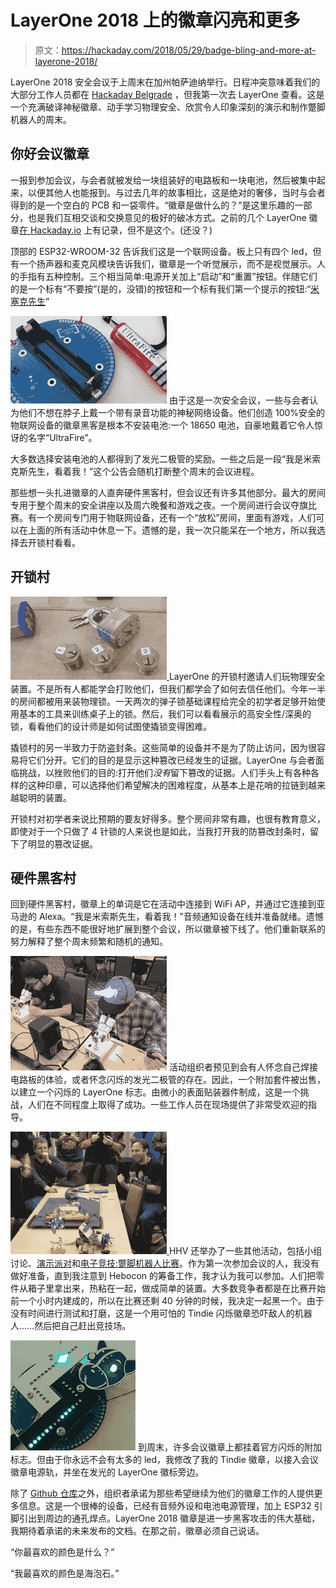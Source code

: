 # LayerOne 2018 上的徽章闪亮和更多

> 原文：<https://hackaday.com/2018/05/29/badge-bling-and-more-at-layerone-2018/>

LayerOne 2018 安全会议于上周末在加州帕萨迪纳举行。日程冲突意味着我们的大部分工作人员都在 [Hackaday Belgrade](https://hackaday.com/2018/05/26/hackaday-belgrade-is-on-join-in/) ，但我第一次去 LayerOne 查看。这是一个充满破译神秘徽章、动手学习物理安全、欣赏令人印象深刻的演示和制作蹩脚机器人的周末。

## 你好会议徽章

一报到参加会议，与会者就被发给一块组装好的电路板和一块电池，然后被集中起来，以便其他人也能报到。与过去几年的故事相比，这是绝对的奢侈，当时与会者得到的是一个空白的 PCB 和一袋零件。“徽章是做什么的？”是这里乐趣的一部分，也是我们互相交谈和交换意见的极好的破冰方式。之前的几个 LayerOne 徽章[在 Hackaday.io](https://hackaday.io/charliex) 上有记录，但不是这个。(还没？)

顶部的 ESP32-WROOM-32 告诉我们这是一个联网设备。板上只有四个 led，但有一个扬声器和麦克风模块告诉我们，徽章是一个听觉展示，而不是视觉展示。人的手指有五种控制。三个相当简单:电源开关加上“启动”和“重置”按钮。伴随它们的是一个标有“不要按”(是的，没错)的按钮和一个标有我们第一个提示的按钮:“[米塞克先生](http://rickandmorty.wikia.com/wiki/Mr._Meeseeks)”

[![](img/41362b752c53be8d00fcfb3160b44941.png)](https://hackaday.com/wp-content/uploads/2018/06/ultrafire.jpg) 由于这是一次安全会议，一些与会者认为他们不想在脖子上戴一个带有录音功能的神秘网络设备。他们创造 100%安全的物联网设备的徽章黑客是根本不安装电池:一个 18650 电池，自豪地戴着它令人惊讶的名字“UltraFire”。

大多数选择安装电池的人都得到了发光二极管的奖励。一些之后是一段“我是米索克斯先生，看着我！”这个公告会随机打断整个周末的会议进程。

那些想一头扎进徽章的人直奔硬件黑客村，但会议还有许多其他部分。最大的房间专用于整个周末的安全讲座以及周六晚餐和游戏之夜。一个房间进行会议夺旗比赛。有一个房间专门用于物联网设备，还有一个“放松”房间，里面有游戏，人们可以在上面的所有活动中休息一下。遗憾的是，我一次只能呆在一个地方，所以我选择去开锁村看看。

## 开锁村

[![](img/32573158d8a9871adf63bda8dcd68d81.png) ](https://hackaday.com/wp-content/uploads/2018/06/practice-locks.jpg) LayerOne 的开锁村邀请人们玩物理安全装置。不是所有人都能学会打败他们，但我们都学会了如何去信任他们。今年一半的房间都被用来装物理锁。一天两次的弹子锁基础课程给完全的初学者足够开始使用基本的工具来训练桌子上的锁。然后，我们可以看看展示的高安全性/深奥的锁，看看他们的设计师是如何试图使撬锁变得困难。

撬锁村的另一半致力于防盗封条。这些简单的设备并不是为了防止访问，因为很容易将它们分开。它们的目的是显示这种篡改已经发生的证据。LayerOne 与会者面临挑战，以挫败他们的目的:打开他们*没有*留下篡改的证据。人们手头上有各种各样的这种印章，可以选择他们希望解决的困难程度，从基本上是花哨的拉链到越来越聪明的装置。

开锁村对初学者来说比预期的要友好得多。整个房间非常有趣，也很有教育意义，即使对于一个只做了 4 针锁的人来说也是如此，当我打开我的防篡改封条时，留下了明显的篡改证据。

## 硬件黑客村

回到硬件黑客村，徽章上的单词是它在活动中连接到 WiFi AP，并通过它连接到亚马逊的 Alexa。“我是米索斯先生，看着我！”音频通知设备在线并准备就绪。遗憾的是，有些东西不能很好地扩展到整个会议，所以徽章被下线了。他们重新联系的努力解释了整个周末频繁和随机的通知。

[![](img/932e99718035db20bfd48a62de75d14b.png)](https://hackaday.com/wp-content/uploads/2018/06/hhv.jpg) 活动组织者预见到会有人怀念自己焊接电路板的体验，或者怀念闪烁的发光二极管的存在。因此，一个附加套件被出售，以建立一个闪烁的 LayerOne 标志。由微小的表面贴装器件制成，这是一个挑战，人们在不同程度上取得了成功。一些工作人员在现场提供了非常受欢迎的指导。

[![](img/98bd14180bc31f06ba1e7d3dbefb5a57.png) ](https://hackaday.com/wp-content/uploads/2018/06/hebocon.jpg) HHV 还举办了一些其他活动，包括小组讨论、[演示派对](http://l1demo.org/)和[电子竞技:蹩脚机器人比赛](https://www.layerone.org/events/hebocon-robot-battles/)。作为第一次参加会议的人，我没有做好准备，直到我注意到 Hebocon 的筹备工作，我才认为我可以参加。人们把零件从箱子里拿出来，热粘在一起，做成简单的装置。大多数竞争者都是在比赛开始前一个小时内建成的，所以在比赛还剩 40 分钟的时候，我决定一起黑一个。由于没有时间进行测试和打磨，这是一个用可怕的 Tindie 闪烁徽章恐吓敌人的机器人……然后把自己赶出竞技场。

[![](img/69d1b09dd38e2324b82257b334f5d71b.png)](https://hackaday.com/wp-content/uploads/2018/06/layerone2018badge.gif) 到周末，许多会议徽章上都挂着官方闪烁的附加标志。但由于你永远不会有太多的 led，我修改了我的 Tindie 徽章，以接入会议徽章电源轨，并坐在发光的 LayerOne 徽标旁边。

除了 [Github 仓库](https://github.com/charlie-x/ESP32_Alexa)之外，组织者承诺为那些希望继续为他们的徽章工作的人提供更多信息。这是一个很棒的设备，已经有音频外设和电池电源管理，加上 ESP32 引脚引出到周边的通孔焊点。LayerOne 2018 徽章是进一步黑客攻击的伟大基础，我期待着承诺的未来发布的文档。在那之前，徽章必须自己说话。

“你最喜欢的颜色是什么？”

“我最喜欢的颜色是海泡石。”